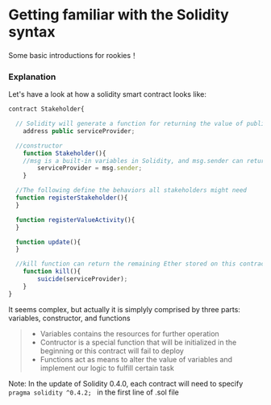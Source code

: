 # Getting familiar with the Solidity syntax
Some basic introductions for rookies！

### Explanation

Let's have a look at how a solidity smart contract looks like:

```javascript
contract Stakeholder{

  // Solidity will generate a function for returning the value of public varialbes
	address public serviceProvider;

  //constructor
	function Stakeholder(){
    //msg is a built-in variables in Solidity, and msg.sender can return the address of the one who is calling this contract
		serviceProvider = msg.sender;
	}

  //The following define the behaviors all stakeholders might need
  function registerStakeholder(){
  }

  function registerValueActivity(){
  }

  function update(){
  }

  //kill function can return the remaining Ether stored on this contract to the serviceProvider
	function kill(){
		suicide(serviceProvider);
	}
}

```

It seems complex, but actually it is simplyly comprised by three parts: variables, constructor, and functions
> + Variables contains the resources for further operation
> + Contructor is a special function that will be initialized in the beginning or this contract will fail to deploy
> + Functions act as means to alter the value of variables and implement our logic to fulfill certain task 

Note: In the update of Solidity 0.4.0, each contract will need to specify `pragma solidity ^0.4.2; ` in the first line of .sol file
